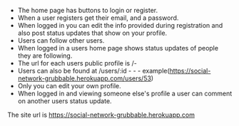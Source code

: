 - The home page has buttons to login or register.
- When a user registers get their email, and a password.
- When logged in you can edit the info provided during registration and also post status updates that show on your profile.
- Users can follow other users.
- When logged in a users home page shows status updates of people they are following.
- The url for each users public profile is /<first-name>-<last-name>
- Users can also be found at /users/:id  - - -  example(https://social-network-grubbable.herokuapp.com/users/53) 
- Only you can edit your own profile.
- When logged in and viewing someone else's profile a user can comment on another users status update.


The site url is https://social-network-grubbable.herokuapp.com
